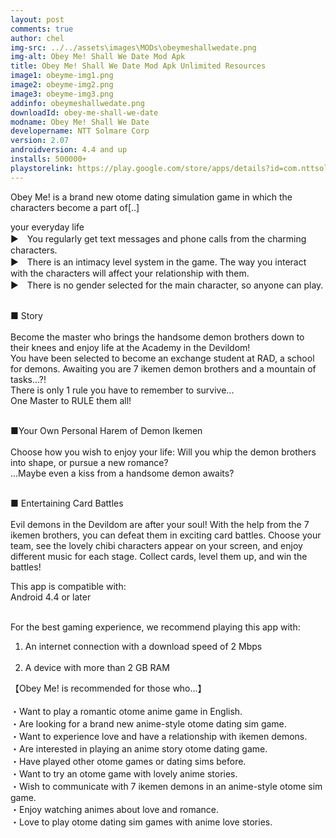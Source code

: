 ```yaml
---
layout: post
comments: true
author: chel
img-src: ../../assets\images\MODs\obeymeshallwedate.png
img-alt: Obey Me! Shall We Date Mod Apk
title: Obey Me! Shall We Date Mod Apk Unlimited Resources
image1: obeyme-img1.png
image2: obeyme-img2.png 
image3: obeyme-img3.png
addinfo: obeymeshallwedate.png
downloadId: obey-me-shall-we-date
modname: Obey Me! Shall We Date
developername: NTT Solmare Corp
version: 2.07
androidversion: 4.4 and up
installs: 500000+
playstorelink: https://play.google.com/store/apps/details?id=com.nttsolmare.game.android.obeyme
---
```

<p>Obey Me! is a brand new otome dating simulation game in which the characters become a part of[..]

your everyday life<br>
▶　You regularly get text messages and phone calls from the charming characters.<br>
▶　There is an intimacy level system in the game. The way you interact with the characters will affect your relationship with them.<br>
▶　There is no gender selected for the main character, so anyone can play.<br><br>

■ Story<br><br>
Become the master who brings the handsome demon brothers down to their knees and enjoy life at the Academy in the Devildom!<br>
You have been selected to become an exchange student at RAD, a school for demons. Awaiting you are 7 ikemen demon brothers and a mountain of tasks...?!<br>
There is only 1 rule you have to remember to survive...<br>
One Master to RULE them all!<br><br>

■Your Own Personal Harem of Demon Ikemen<br><br>
Choose how you wish to enjoy your life: Will you whip the demon brothers into shape, or pursue a new romance?<br>
...Maybe even a kiss from a handsome demon awaits?<br><br>

■ Entertaining Card Battles<br><br>
Evil demons in the Devildom are after your soul! With the help from the 7 ikemen brothers, you can defeat them in exciting card battles. Choose your team, see the lovely chibi characters appear on your screen, and enjoy different music for each stage. Collect cards, level them up, and win the battles!<br>


This app is compatible with:<br>
Android 4.4 or later<br><br>

For the best gaming experience, we recommend playing this app with:<br>
1. An internet connection with a download speed of 2 Mbps<br><br>
2. A device with more than 2 GB RAM

【Obey Me! is recommended for those who...】<br><br>
・Want to play a romantic otome anime game in English.<br>
・Are looking for a brand new anime-style otome dating sim game.<br>
・Want to experience love and have a relationship with ikemen demons.<br>
・Are interested in playing an anime story otome dating game.<br>
・Have played other otome games or dating sims before.<br>
・Want to try an otome game with lovely anime stories.<br>
・Wish to communicate with 7 ikemen demons in an anime-style otome sim game.<br>
・Enjoy watching animes about love and romance.<br>
・Love to play otome dating sim games with anime love stories.</p>